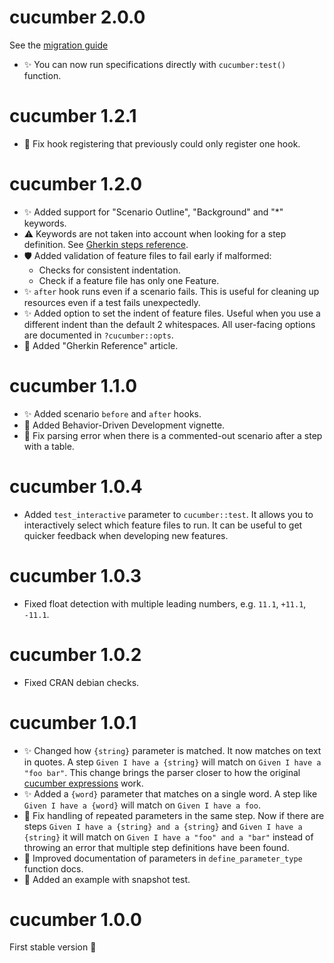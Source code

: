# cucumber 2.0.0

See the [migration guide](../articles/migration-to-2-0-0.html)

- ✨ You can now run specifications directly with `cucumber:test()` function.

# cucumber 1.2.1

- 🐛 Fix hook registering that previously could only register one hook.

# cucumber 1.2.0

- ✨ Added support for "Scenario Outline", "Background" and "*" keywords.
- ⚠️ Keywords are not taken into account when looking for a step definition. See [Gherkin steps reference](https://cucumber.io/docs/gherkin/reference#steps).
- 🛡️ Added validation of feature files to fail early if malformed:
  - Checks for consistent indentation.
  - Check if a feature file has only one Feature.
- ✨ `after` hook runs even if a scenario fails. This is useful for cleaning up resources even if a test fails unexpectedly.
- ✨ Added option to set the indent of feature files. Useful when you use a different indent than the default 2 whitespaces. All user-facing options are documented in `?cucumber::opts`.
- 📝 Added "Gherkin Reference" article.

# cucumber 1.1.0

- ✨ Added scenario `before` and `after` hooks.
- 📝 Added Behavior-Driven Development vignette.
- 🐛 Fix parsing error when there is a commented-out scenario after a step with a table.

# cucumber 1.0.4

- Added `test_interactive` parameter to `cucumber::test`. It allows you to interactively select which feature files to run. It can be useful to get quicker feedback when developing new features.

# cucumber 1.0.3

- Fixed float detection with multiple leading numbers, e.g. `11.1`, `+11.1`, `-11.1`.

# cucumber 1.0.2

- Fixed CRAN debian checks.

# cucumber 1.0.1

- ✨ Changed how `{string}` parameter is matched. It now matches on text in quotes. A step `Given I have a {string}` will match on `Given I have a "foo bar"`. This change brings the parser closer to how the original [cucumber expressions](https://github.com/cucumber/cucumber-expressions) work.
- ✨ Added a `{word}` parameter that matches on a single word. A step like `Given I have a {word}` will match on `Given I have a foo`.
- 🐛 Fix handling of repeated parameters in the same step. Now if there are steps `Given I have a {string} and a {string}` and `Given I have a {string}` it will match on `Given I have a "foo" and a "bar"` instead of throwing an error that multiple step definitions have been found.
- 📝 Improved documentation of parameters in `define_parameter_type` function docs.
- 📝 Added an example with snapshot test.


# cucumber 1.0.0

First stable version 🚀
